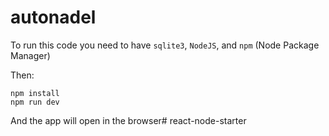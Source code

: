 # autonadel

To run this code you need to have `sqlite3`, `NodeJS`, and `npm` (Node Package Manager)

Then:

```
npm install
npm run dev
```

And the app will open in the browser# react-node-starter

